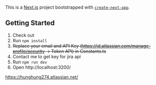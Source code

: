 This is a [Next.js](https://nextjs.org/) project bootstrapped with [`create-next-app`](https://github.com/vercel/next.js/tree/canary/packages/create-next-app).

## Getting Started
1. Check out
2. Run ```npm install```
3. <del>Replace your email and API Key (https://id.atlassian.com/manage-profile/security -> Token API) in Constants.ts</del>
4. Contact me to get key for jira api
5. Run ```npm run dev```
6. Open http://localhost:3200/

https://hunghung274.atlassian.net/

